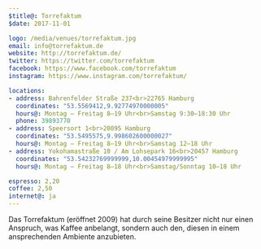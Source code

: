 ```yaml
---
$title@: Torrefaktum
$date: 2017-11-01

logo: /media/venues/torrefaktum.jpg
email: info@torrefaktum.de
website: http://torrefaktum.de/
twitter: https://twitter.com/torrefaktum
facebook: https://www.facebook.com/torrefaktum
instagram: https://www.instagram.com/torrefaktum/

locations:
- address: Bahrenfelder Straße 237<br>22765 Hamburg
  coordinates: "53.5569412,9.92774970000005"
  hours@: Montag – Freitag 8–19 Uhr<br>Samstag 9:30–18:30 Uhr
  phone: 39893770
- address: Speersort 1<br>20095 Hamburg
  coordinates: "53.5495575,9.998602600000027"
  hours@: Montag – Freitag 8–19 Uhr<br>Samstag 12–18 Uhr
- address: Yokohamastraße 10 / Am Lohsepark 16<br>20457 Hamburg
  coordinates: "53.54232769999999,10.00454979999995"
  hours@: Montag – Freitag 8–18 Uhr<br>Samstag/Sonntag 10–18 Uhr

espresso: 2,20
coffee: 2,50
internet@: ja
---
```


Das Torrefaktum (eröffnet 2009) hat durch seine Besitzer nicht nur einen Anspruch, was Kaffee anbelangt, sondern auch den, diesen in einem ansprechenden Ambiente anzubieten. 